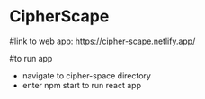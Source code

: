# CipherScape

#link to web app: https://cipher-scape.netlify.app/

#to run app
- navigate to cipher-space directory 
- enter npm start to run react app
